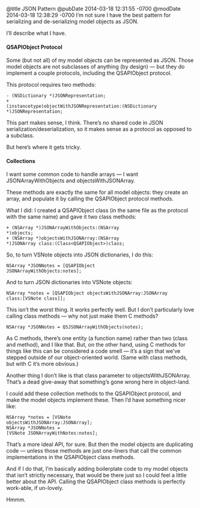 @title JSON Pattern
@pubDate 2014-03-18 12:31:55 -0700
@modDate 2014-03-18 12:38:29 -0700
I’m not sure I have the best pattern for serializing and de-serializing model objects as JSON.

I’ll describe what I have.

#### QSAPIObject Protocol

Some (but not all) of my model objects can be represented as JSON. Those model objects are not subclasses of anything (by design) — but they do implement a couple protocols, including the QSAPIObject protocol.

This protocol requires two methods:

<code>- (NSDictionary \*)JSONRepresentation;</code><br />
<code>+ (instancetype)objectWith&#8203;JSONRepresentation:&#8203;(NSDictionary \*)JSONRepresentation;</code>

This part makes sense, I think. There’s no shared code in JSON serialization/deserialization, so it makes sense as a protocol as opposed to a subclass.

But here’s where it gets tricky.

#### Collections

I want some common code to handle arrays — I want JSONArrayWithObjects and objectsWithJSONArray.

These methods are exactly the same for all model objects: they create an array, and populate it by calling the QSAPIObject protocol methods.

What I did: I created a QSAPIObject class (in the same file as the protocol with the same name) and gave it two class methods:

<code>+ (NSArray \*)JSONArray&#8203;WithObjects:(NSArray \*)objects;</code><br />
<code>+ (NSArray \*)objectsWith&#8203;JSONArray:&#8203;(NSArray \*)JSONArray class:(Class&lt;QSAPIObject&gt;)class;</code>

So, to turn VSNote objects into JSON dictionaries, I do this:

<code>NSArray \*JSONNotes = [QSAPIObject JSONArrayWithObjects:&#8203;notes];</code>

And to turn JSON dictionaries into VSNote objects:

<code>NSArray \*notes = [QSAPIObject objectsWithJSONArray:&#8203;JSONArray class:[VSNote class]];</code>

This isn’t the worst thing. It works perfectly well. But I don’t particularly love calling class methods — why not just make them C methods?

<code>NSArray \*JSONNotes = QSJSONArrayWithObjects(notes);</code>

As C methods, there’s one entity (a function name) rather than two (class and method), and I like that. But, on the other hand, using C methods for things like this can be considered a code smell — it’s a sign that we’ve stepped outside of our object-oriented world. (Same with class methods, but with C it’s more obvious.)

Another thing I don’t like is that class parameter to objectsWithJSONArray. That’s a dead give-away that something’s gone wrong here in object-land.

I could add these collection methods to the QSAPIObject protocol, and make the model objects implement these. Then I’d have something nicer like:

<code>NSArray \*notes = [VSNote objectsWithJSONArray:&#8203;JSONArray];</code><br />
<code>NSArray \*JSONNotes = [VSNote JSONArray&#8203;WithNotes:&#8203;notes];</code>

That’s a more ideal API, for sure. But then the model objects are duplicating code — unless those methods are just one-liners that call the common implementations in the QSAPIObject class methods.

And if I do that, I’m basically adding boilerplate code to my model objects that isn’t strictly necessary, that would be there just so I could feel a little better about the API. Calling the QSAPIObject class methods is perfectly work-able, if un-lovely.

Hmmm.
